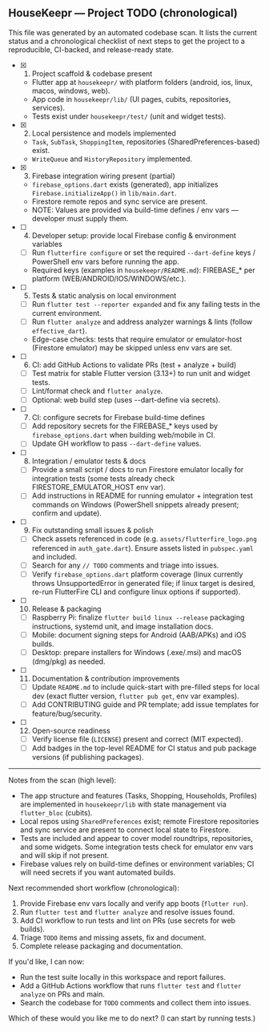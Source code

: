 ## HouseKeepr — Project TODO (chronological)

This file was generated by an automated codebase scan. It lists the current status and a chronological checklist of next steps to get the project to a reproducible, CI-backed, and release-ready state.

- [x] 1) Project scaffold & codebase present
  - Flutter app at `housekeepr/` with platform folders (android, ios, linux, macos, windows, web).
  - App code in `housekeepr/lib/` (UI pages, cubits, repositories, services).
  - Tests exist under `housekeepr/test/` (unit and widget tests).

- [x] 2) Local persistence and models implemented
  - `Task`, `SubTask`, `ShoppingItem`, repositories (SharedPreferences-based) exist.
  - `WriteQueue` and `HistoryRepository` implemented.

- [x] 3) Firebase integration wiring present (partial)
  - `firebase_options.dart` exists (generated), app initializes `Firebase.initializeApp()` in `lib/main.dart`.
  - Firestore remote repos and sync service are present.
  - NOTE: Values are provided via build-time defines / env vars — developer must supply them.

- [ ] 4) Developer setup: provide local Firebase config & environment variables
  - [ ] Run `flutterfire configure` or set the required `--dart-define` keys / PowerShell env vars before running the app.
  - Required keys (examples in `housekeepr/README.md`): FIREBASE_* per platform (WEB/ANDROID/IOS/WINDOWS/etc.).

- [ ] 5) Tests & static analysis on local environment
  - [ ] Run `flutter test --reporter expanded` and fix any failing tests in the current environment.
  - [ ] Run `flutter analyze` and address analyzer warnings & lints (follow `effective_dart`).
  - Edge-case checks: tests that require emulator or emulator-host (Firestore emulator) may be skipped unless env vars are set.

- [ ] 6) CI: add GitHub Actions to validate PRs (test + analyze + build)
  - [ ] Test matrix for stable Flutter version (3.13+) to run unit and widget tests.
  - [ ] Lint/format check and `flutter analyze`.
  - [ ] Optional: web build step (uses --dart-define via secrets).

- [ ] 7) CI: configure secrets for Firebase build-time defines
  - [ ] Add repository secrets for the FIREBASE_* keys used by `firebase_options.dart` when building web/mobile in CI.
  - [ ] Update GH workflow to pass `--dart-define` values.

- [ ] 8) Integration / emulator tests & docs
  - [ ] Provide a small script / docs to run Firestore emulator locally for integration tests (some tests already check FIRESTORE_EMULATOR_HOST env var).
  - [ ] Add instructions in README for running emulator + integration test commands on Windows (PowerShell snippets already present; confirm and update).

- [ ] 9) Fix outstanding small issues & polish
  - [ ] Check assets referenced in code (e.g. `assets/flutterfire_logo.png` referenced in `auth_gate.dart`). Ensure assets listed in `pubspec.yaml` and included.
  - [ ] Search for any `// TODO` comments and triage into issues.
  - [ ] Verify `firebase_options.dart` platform coverage (linux currently throws UnsupportedError in generated file; if linux target is desired, re-run FlutterFire CLI and configure linux options if supported).

- [ ] 10) Release & packaging
  - [ ] Raspberry Pi: finalize `flutter build linux --release` packaging instructions, systemd unit, and image installation docs.
  - [ ] Mobile: document signing steps for Android (AAB/APKs) and iOS builds.
  - [ ] Desktop: prepare installers for Windows (.exe/.msi) and macOS (dmg/pkg) as needed.

- [ ] 11) Documentation & contribution improvements
  - [ ] Update `README.md` to include quick-start with pre-filled steps for local dev (exact flutter version, `flutter pub get`, env var examples).
  - [ ] Add CONTRIBUTING guide and PR template; add issue templates for feature/bug/security.

- [ ] 12) Open-source readiness
  - [ ] Verify license file (`LICENSE`) present and correct (MIT expected).
  - [ ] Add badges in the top-level README for CI status and pub package versions (if publishing packages).

---

Notes from the scan (high level):
- The app structure and features (Tasks, Shopping, Households, Profiles) are implemented in `housekeepr/lib` with state management via `flutter_bloc` (cubits).
- Local repos using `SharedPreferences` exist; remote Firestore repositories and sync service are present to connect local state to Firestore.
- Tests are included and appear to cover model roundtrips, repositories, and some widgets. Some integration tests check for emulator env vars and will skip if not present.
- Firebase values rely on build-time defines or environment variables; CI will need secrets if you want automated builds.

Next recommended short workflow (chronological):
1. Provide Firebase env vars locally and verify app boots (`flutter run`).
2. Run `flutter test` and `flutter analyze` and resolve issues found.
3. Add CI workflow to run tests and lint on PRs (use secrets for web builds).
4. Triage `TODO` items and missing assets, fix and document.
5. Complete release packaging and documentation.

If you'd like, I can now:
- Run the test suite locally in this workspace and report failures.
- Add a GitHub Actions workflow that runs `flutter test` and `flutter analyze` on PRs and main.
- Search the codebase for `TODO` comments and collect them into issues.

Which of these would you like me to do next? (I can start by running tests.)
